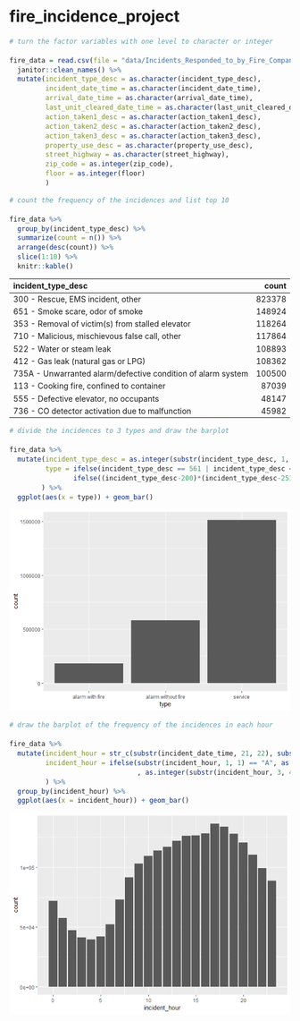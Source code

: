 fire\_incidence\_project
================

``` r
# turn the factor variables with one level to character or integer

fire_data = read.csv(file = "data/Incidents_Responded_to_by_Fire_Companies.csv") %>%
  janitor::clean_names() %>%
  mutate(incident_type_desc = as.character(incident_type_desc),
         incident_date_time = as.character(incident_date_time),
         arrival_date_time = as.character(arrival_date_time),
         last_unit_cleared_date_time = as.character(last_unit_cleared_date_time),
         action_taken1_desc = as.character(action_taken1_desc),
         action_taken2_desc = as.character(action_taken2_desc),
         action_taken3_desc = as.character(action_taken3_desc),
         property_use_desc = as.character(property_use_desc),
         street_highway = as.character(street_highway),
         zip_code = as.integer(zip_code),
         floor = as.integer(floor)
         )
```

``` r
# count the frequency of the incidences and list top 10

fire_data %>%
  group_by(incident_type_desc) %>%
  summarize(count = n()) %>%
  arrange(desc(count)) %>%
  slice(1:10) %>%
  knitr::kable()
```

| incident\_type\_desc                                         |   count|
|:-------------------------------------------------------------|-------:|
| 300 - Rescue, EMS incident, other                            |  823378|
| 651 - Smoke scare, odor of smoke                             |  148924|
| 353 - Removal of victim(s) from stalled elevator             |  118264|
| 710 - Malicious, mischievous false call, other               |  117864|
| 522 - Water or steam leak                                    |  108893|
| 412 - Gas leak (natural gas or LPG)                          |  108362|
| 735A - Unwarranted alarm/defective condition of alarm system |  100500|
| 113 - Cooking fire, confined to container                    |   87039|
| 555 - Defective elevator, no occupants                       |   48147|
| 736 - CO detector activation due to malfunction              |   45982|

``` r
# divide the incidences to 3 types and draw the barplot

fire_data %>%
  mutate(incident_type_desc = as.integer(substr(incident_type_desc, 1, 3)),
         type = ifelse(incident_type_desc == 561 | incident_type_desc < 165, "alarm with fire",  
                ifelse((incident_type_desc-200)*(incident_type_desc-251)<=0 | (incident_type_desc-600)*(incident_type_desc-653)<=0 | (incident_type_desc-700)*(incident_type_desc-746)<=0,"alarm without fire","service"))
        ) %>%
  ggplot(aes(x = type)) + geom_bar()
```

![](fire_incidence_project_files/figure-markdown_github/incident_type_barplot-1.png)

``` r
# draw the barplot of the frequency of the incidences in each hour

fire_data %>%
  mutate(incident_hour = str_c(substr(incident_date_time, 21, 22), substr(incident_date_time, 12, 13)),
         incident_hour = ifelse(substr(incident_hour, 1, 1) == "A", as.integer(substr(incident_hour, 3, 4)) %% 12
                                , as.integer(substr(incident_hour, 3, 4)) %% 12 + 12)
         ) %>%
  group_by(incident_hour) %>%
  ggplot(aes(x = incident_hour)) + geom_bar()
```

![](fire_incidence_project_files/figure-markdown_github/incident_by_hour-1.png)
